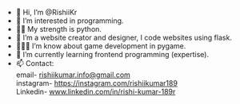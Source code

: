 - 👋 Hi, I’m @RishiiKr
- 👀 I’m interested in programming.
- 💪🏻 My strength is python.
- 🌱 I’m a website creator and designer, I code websites using flask.
- 🙋🏻‍♂️ I’m know about game development in pygame.
- 💞️ I’m currently learning frontend programming (expertise).
- 📫 Contact:
<br> email- rishiikumar.info@gmail.com 
<br> instagram- https://instagram.com/rishiikumar189
<br> Linkedin- www.linkedin.com/in/rishi-kumar-189r

<!---
RishiiKr/RishiiKr is a ✨ special ✨ repository because its `README.md` (this file) appears on your GitHub profile.
You can click the Preview link to take a look at your changes.
--->
